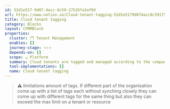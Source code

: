 ```yaml
---
id: 52d1e517-9d07-4acc-8c59-17526fa3af9d
url: https://www.notion.so/Cloud-tenant-tagging-52d1e5179d074acc8c5917526fa3af9d
title: Cloud tenant tagging
category: Blocks
layout: CFMMBlock
properties:
  cluster: 🗂 Tenant Management
  enables: []
  journey-stage: ⭐️⭐️⭐️
  depends-on: []
  scope: ☁️ Platform
  summary: Cloud tenants are tagged and managed according to the companies needs
  tool-implementations: []
  name: Cloud tenant tagging
---
```




> ⚠️ limitations amount of tags. If different part of the organisation come up with a list of tags each without synching closely they can come up with different tags for the same thing but also they can exceed the max limit on a tenant or resource

